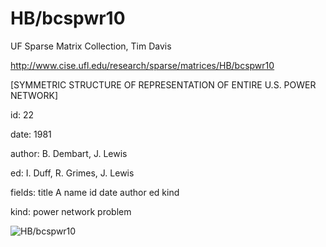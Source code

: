 # HB/bcspwr10

 UF Sparse Matrix Collection, Tim Davis

 http://www.cise.ufl.edu/research/sparse/matrices/HB/bcspwr10

 [SYMMETRIC STRUCTURE OF REPRESENTATION OF ENTIRE U.S. POWER NETWORK]

 id: 22

 date: 1981

 author: B. Dembart, J. Lewis

 ed: I. Duff, R. Grimes, J. Lewis

 fields: title A name id date author ed kind

 kind: power network problem

![HB/bcspwr10](http://www2.research.att.com/~yifanhu/GALLERY/GRAPHS/GIF_SMALL/HB@bcspwr10.gif)